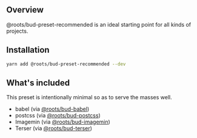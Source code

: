 ## Overview

@roots/bud-preset-recommended is an ideal starting point for all kinds of projects.

## Installation

```sh
yarn add @roots/bud-preset-recommended --dev
```

## What's included

This preset is intentionally minimal so as to serve the masses well.

- babel (via [@roots/bud-babel]([[base]]/packages/@roots/bud-babel))
- postcss (via [@roots/bud-postcss]([[base]]/packages/@roots/bud-postcss))
- Imagemin (via [@roots/bud-imagemin]([[base]]/packages/@roots/bud-imagemin))
- Terser (via [@roots/bud-terser]([[base]]/packages/@roots/bud-terser))
